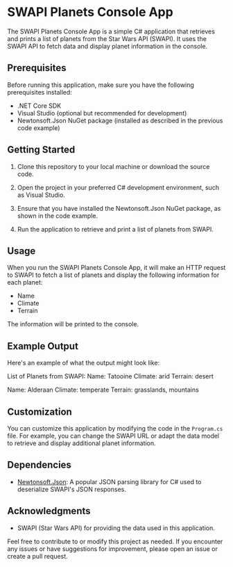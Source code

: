 # SWAPI Planets Console App

The SWAPI Planets Console App is a simple C# application that retrieves and prints a list of planets from the Star Wars API (SWAPI). It uses the SWAPI API to fetch data and display planet information in the console.

## Prerequisites

Before running this application, make sure you have the following prerequisites installed:

- .NET Core SDK
- Visual Studio (optional but recommended for development)
- Newtonsoft.Json NuGet package (installed as described in the previous code example)

## Getting Started

1. Clone this repository to your local machine or download the source code.

2. Open the project in your preferred C# development environment, such as Visual Studio.

3. Ensure that you have installed the Newtonsoft.Json NuGet package, as shown in the code example.

4. Run the application to retrieve and print a list of planets from SWAPI.

## Usage

When you run the SWAPI Planets Console App, it will make an HTTP request to SWAPI to fetch a list of planets and display the following information for each planet:

- Name
- Climate
- Terrain

The information will be printed to the console.

## Example Output

Here's an example of what the output might look like:

List of Planets from SWAPI:
Name: Tatooine
Climate: arid
Terrain: desert

Name: Alderaan
Climate: temperate
Terrain: grasslands, mountains

## Customization

You can customize this application by modifying the code in the `Program.cs` file. For example, you can change the SWAPI URL or adapt the data model to retrieve and display additional planet information.

## Dependencies

- [Newtonsoft.Json](https://www.newtonsoft.com/json): A popular JSON parsing library for C# used to deserialize SWAPI's JSON responses.

## Acknowledgments

- SWAPI (Star Wars API) for providing the data used in this application.

Feel free to contribute to or modify this project as needed. If you encounter any issues or have suggestions for improvement, please open an issue or create a pull request.
